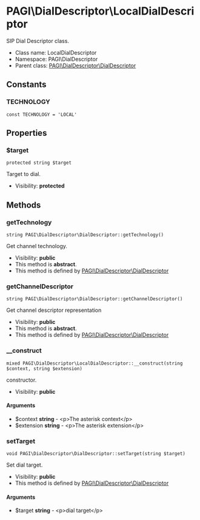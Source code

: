 PAGI\DialDescriptor\LocalDialDescriptor
===============

SIP Dial Descriptor class.




* Class name: LocalDialDescriptor
* Namespace: PAGI\DialDescriptor
* Parent class: [PAGI\DialDescriptor\DialDescriptor](PAGI-DialDescriptor-DialDescriptor.md)



Constants
----------


### TECHNOLOGY

    const TECHNOLOGY = 'LOCAL'





Properties
----------


### $target

    protected string $target

Target to dial.



* Visibility: **protected**


Methods
-------


### getTechnology

    string PAGI\DialDescriptor\DialDescriptor::getTechnology()

Get channel technology.



* Visibility: **public**
* This method is **abstract**.
* This method is defined by [PAGI\DialDescriptor\DialDescriptor](PAGI-DialDescriptor-DialDescriptor.md)




### getChannelDescriptor

    string PAGI\DialDescriptor\DialDescriptor::getChannelDescriptor()

Get channel descriptor representation



* Visibility: **public**
* This method is **abstract**.
* This method is defined by [PAGI\DialDescriptor\DialDescriptor](PAGI-DialDescriptor-DialDescriptor.md)




### __construct

    mixed PAGI\DialDescriptor\LocalDialDescriptor::__construct(string $context, string $extension)

constructor.



* Visibility: **public**


#### Arguments
* $context **string** - &lt;p&gt;The asterisk context&lt;/p&gt;
* $extension **string** - &lt;p&gt;The asterisk extension&lt;/p&gt;



### setTarget

    void PAGI\DialDescriptor\DialDescriptor::setTarget(string $target)

Set dial target.



* Visibility: **public**
* This method is defined by [PAGI\DialDescriptor\DialDescriptor](PAGI-DialDescriptor-DialDescriptor.md)


#### Arguments
* $target **string** - &lt;p&gt;dial target&lt;/p&gt;


